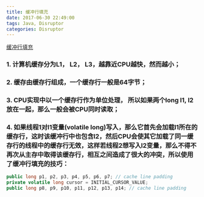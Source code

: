 ```yaml
---
title: 缓冲行填充
date: 2017-06-30 22:49:00
tags: Java, Disruptor 
categories: Disruptor
---
```


[缓冲行填充](http://ifeve.com/disruptor-cacheline-padding/)

### 1. 计算机缓存分为L1， L2， L3，越靠近CPU越快，然而越小；
### 2. 缓存由缓存行组成，一个缓存行一般是64字节；  
### 3. CPU实现中以一个缓存行作为单位处理， 所以如果两个long l1, l2放在一起，那么一般会被CPU同时读取；  
### 4. 如果线程1对l1变量(volatile long)写入，那么它首先会加载l1所在的缓存行，这时该缓冲行中也包含l2，然后CPU会使其它加载了同一缓存行的线程中的缓存行无效，这样若线程2想写入l2变量，那么不得不再次从主存中取得该缓存行，相互之间造成了很大的冲突，所以使用了缓冲行填充的技巧：
``` Java
public long p1, p2, p3, p4, p5, p6, p7; // cache line padding
private volatile long cursor = INITIAL_CURSOR_VALUE;
public long p8, p9, p10, p11, p12, p13, p14; // cache line padding

```
